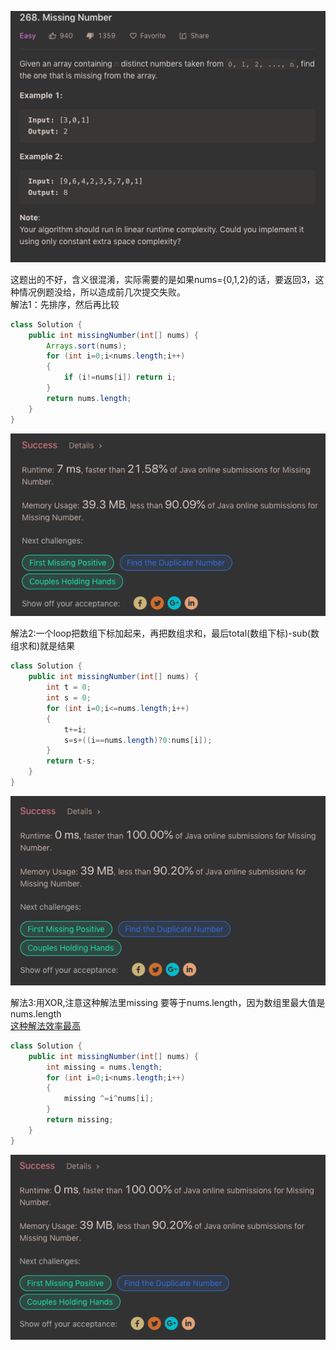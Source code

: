 ![GitHub Logo](/image/268.1.png)

这题出的不好，含义很混淆，实际需要的是如果nums={0,1,2}的话，要返回3，这种情况例题没给，所以造成前几次提交失败。<br>
解法1：先排序，然后再比较

```java
class Solution {
    public int missingNumber(int[] nums) {
        Arrays.sort(nums);        
        for (int i=0;i<nums.length;i++)
        {
            if (i!=nums[i]) return i;
        }
        return nums.length;
    }
}
```

![GitHub Logo](/image/268.2.png)

解法2:一个loop把数组下标加起来，再把数组求和，最后total(数组下标)-sub(数组求和)就是结果

```java
class Solution {
    public int missingNumber(int[] nums) { 
        int t = 0;
        int s = 0;
        for (int i=0;i<=nums.length;i++)
        {
            t+=i;
            s=s+((i==nums.length)?0:nums[i]);
        }
        return t-s;
    }
}
```

![GitHub Logo](/image/268.3.png)

解法3:用XOR,注意这种解法里missing 要等于nums.length，因为数组里最大值是nums.length<br>
<a href="#">这种解法效率最高</a>

```java
class Solution {
    public int missingNumber(int[] nums) { 
        int missing = nums.length;
        for (int i=0;i<nums.length;i++)
        {
            missing ^=i^nums[i];
        }
        return missing;
    }
}
```

![GitHub Logo](/image/268.4.png)
